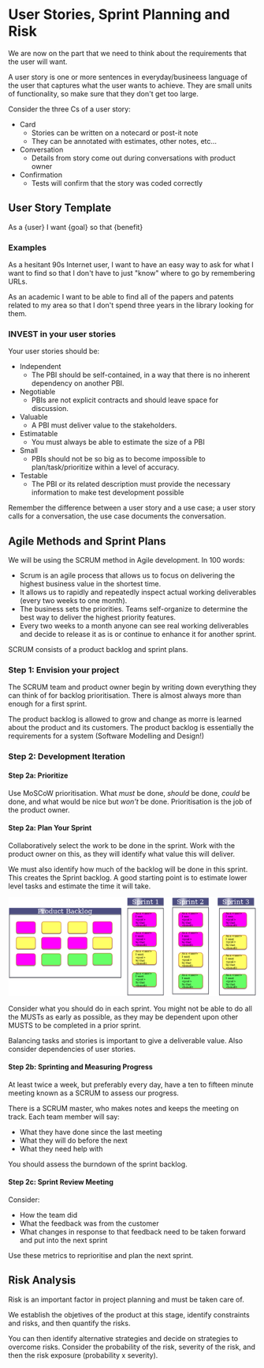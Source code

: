 # User Stories, Sprint Planning and Risk

We are now on the part that we need to think about the requirements that the user will want.

A user story is one or more sentences in everyday/busineess language of the user that captures what the user wants to achieve.
They are small units of functionality, so make sure that they don't get too large.

Consider the three Cs of a user story:

* Card
  * Stories can be written on a notecard or post-it note
  * They can be annotated with estimates, other notes, etc...
* Conversation
  * Details from story come out during conversations with product owner
* Confirmation
  * Tests will confirm that the story was coded correctly

## User Story Template

As a {user} I want {goal} so that {benefit}

### Examples

As a hesitant 90s Internet user, I want to have an easy way to ask for what I want to find so that I don't have to just "know" where to go by remembering URLs.

As an academic I want to be able to find all of the papers and patents related to my area so that I don't spend three years in the library looking for them.

### INVEST in your user stories

Your user stories should be:

* Independent
  * The PBI should be self-contained, in a way that there is no inherent dependency on another PBI.
* Negotiable
  * PBIs are not explicit contracts and should leave space for discussion.
* Valuable
  * A PBI must deliver value to the stakeholders.
* Estimatable
  * You must always be able to estimate the size of a PBI
* Small
  * PBIs should not be so big as to become impossible to plan/task/prioritize within a level of accuracy.
* Testable
  * The PBI or its related description must provide the necessary information to make test development possible

Remember the difference between a user story and a use case; a user story calls for a conversation, the use case documents the conversation.

## Agile Methods and Sprint Plans

We will be using the SCRUM method in Agile development.
In 100 words:

* Scrum is an agile process that allows us to focus on delivering the highest business value in the shortest time.
* It allows us to rapidly and repeatedly inspect actual working deliverables (every two weeks to one month).
* The business sets the priorities. Teams self-organize to determine the best way to deliver the highest priority features. 
* Every two weeks to a month anyone can see real working deliverables and decide to release it as is or continue to enhance it for another sprint.

SCRUM consists of a product backlog and sprint plans.

### Step 1: Envision your project

The SCRUM team and product owner begin by writing down everything they can think of for backlog prioritisation. There is almost always more than enough for a first sprint.

The product backlog is allowed to grow and change as morre is learned about the product and its customers. The product backlog is essentially the requirements for a system (Software Modelling and Design!)

### Step 2: Development Iteration

#### Step 2a: Prioritize

Use MoSCoW prioritisation. What *must* be done, *should* be done, *could* be done, and what would be nice but *won't* be done.
Prioritisation is the job of the product owner.

#### Step 2a: Plan Your Sprint

Collaboratively select the work to be done in the sprint. Work with the product owner on this, as they will identify what value this will deliver.

We must also identify how much of the backlog will be done in this sprint. This creates the Sprint backlog. A good starting point is to estimate lower level tasks and estimate the time it will take.

![](UserStories1.png)

Consider what you should do in each sprint. You might not be able to do all the MUSTs as early as possible, as they may be dependent upon other MUSTS to be completed in a prior sprint.

Balancing tasks and stories is important to give a deliverable value. Also consider dependencies of user stories.

#### Step 2b: Sprinting and Measuring Progress

At least twice a week, but preferably every day, have a ten to fifteen minute meeting known as a SCRUM to assess our progress.

There is a SCRUM master, who makes notes and keeps the meeting on track.
Each team member will say:

* What they have done since the last meeting
* What they will do before the next
* What they need help with

You should assess the burndown of the sprint backlog.

#### Step 2c: Sprint Review Meeting

Consider:

* How the team did
* What the feedback was from the customer
* What changes in response to that feedback need to be taken forward and put into the next sprint

Use these metrics to reprioritise and plan the next sprint.

## Risk Analysis

Risk is an important factor in project planning and must be taken care of.

We establish the objetives of the product at this stage, identify constraints and risks, and then quantify the risks.

You can then identify alternative strategies and decide on strategies to overcome risks.
Consider the probability of the risk, severity of the risk, and then the risk exposure (probability x severity).